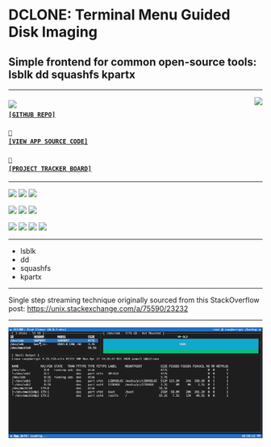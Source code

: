 # DCLONE: Terminal Menu Guided Disk Imaging
## Simple frontend for common open-source tools: lsblk dd squashfs kpartx

---

<a href='https://github.com/cogsmith/dclone'><img src='https://github-readme-stats.vercel.app/api/pin/?username=cogsmith&repo=dclone' align='right'></a>

#### <code><a href='https://github.com/cogsmith/dclone'><img src='https://github.githubassets.com/images/icons/emoji/octocat.png' width='22'> [GITHUB REPO]</a></code>

#### <code><a href='https://github.com/cogsmith/dclone/blob/main/app.js'>🧾 [VIEW APP SOURCE CODE]</a></code>

#### <code><a href='https://github.com/cogsmith/dclone/projects/1'>📅 [PROJECT TRACKER BOARD]</a></code>

---

[![](https://shields.io/github/package-json/v/cogsmith/dclone?label=codebase)](http://github.com/cogsmith/dclone)
[![](https://shields.io/github/last-commit/cogsmith/dclone)](https://github.com/cogsmith/dclone/commits/main)
[![](https://github.com/cogsmith/dclone/actions/workflows/DEVKING_CHECK.yml/badge.svg)](https://github.com/cogsmith/dclone/actions/workflows/DEVKING_CHECK.yml)

[![](https://shields.io/github/v/release/cogsmith/dclone?label=latest+release)](https://github.com/cogsmith/dclone/releases)
[![](https://shields.io/github/release-date/cogsmith/dclone?color=blue)](https://github.com/cogsmith/dclone/releases)
[![](https://shields.io/github/commits-since/cogsmith/dclone/latest)](https://github.com/cogsmith/dclone/commits/main)
<!-- [![](https://shields.io/github/commit-activity/m/cogsmith/dclone)](https://github.com/cogsmith/dclone/commits/main) -->

[![](https://shields.io/github/license/cogsmith/dclone?color=lightgray)](https://github.com/cogsmith/dclone/blob/main/LICENSE)
[![](https://shields.io/github/languages/code-size/cogsmith/dclone)](http://github.com/cogsmith/dclone)
[![](https://shields.io/github/repo-size/cogsmith/dclone)](http://github.com/cogsmith/dclone)
[![](https://shields.io/github/issues-raw/cogsmith/dclone)](https://github.com/cogsmith/dclone/issues)

---

* lsblk
* dd
* squashfs
* kpartx

---

Single step streaming technique originally sourced from this StackOverflow post:
https://unix.stackexchange.com/a/75590/23232

---

![SCREENSHOT](SCREENCAP.GIF)
